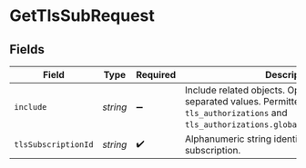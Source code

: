 # GetTlsSubRequest


## Fields

| Field                                                                                                                                                   | Type                                                                                                                                                    | Required                                                                                                                                                | Description                                                                                                                                             | Example                                                                                                                                                 |
| ------------------------------------------------------------------------------------------------------------------------------------------------------- | ------------------------------------------------------------------------------------------------------------------------------------------------------- | ------------------------------------------------------------------------------------------------------------------------------------------------------- | ------------------------------------------------------------------------------------------------------------------------------------------------------- | ------------------------------------------------------------------------------------------------------------------------------------------------------- |
| `include`                                                                                                                                               | *string*                                                                                                                                                | :heavy_minus_sign:                                                                                                                                      | Include related objects. Optional, comma-separated values. Permitted values: `tls_authorizations` and `tls_authorizations.globalsign_email_challenge`.<br/> | tls_authorizations                                                                                                                                      |
| `tlsSubscriptionId`                                                                                                                                     | *string*                                                                                                                                                | :heavy_check_mark:                                                                                                                                      | Alphanumeric string identifying a TLS subscription.                                                                                                     | sU3guUGZzb2W9Euo4Mo0r                                                                                                                                   |